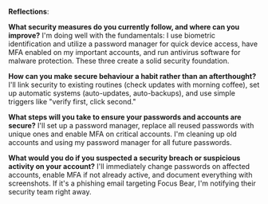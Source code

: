**Reflections**:

**What security measures do you currently follow, and where can you improve?** I'm doing well with the fundamentals: I use biometric identification and utilize a password manager for quick device access, have MFA enabled on my important accounts, and run antivirus software for malware protection. These three create a solid security foundation.

**How can you make secure behaviour a habit rather than an afterthought?** I'll link security to existing routines (check updates with morning coffee), set up automatic systems (auto-updates, auto-backups), and use simple triggers like "verify first, click second."

**What steps will you take to ensure your passwords and accounts are secure?** I'll set up a password manager, replace all reused passwords with unique ones and enable MFA on critical accounts. I'm cleaning up old accounts and using my password manager for all future passwords.

**What would you do if you suspected a security breach or suspicious activity on your account?** I'll immediately change passwords on affected accounts, enable MFA if not already active, and document everything with screenshots. If it's a phishing email targeting Focus Bear, I'm notifying their security team right away. 
